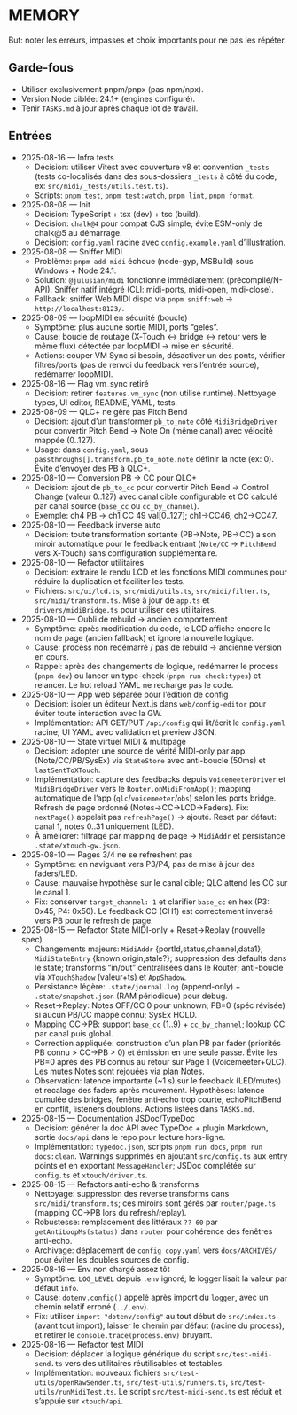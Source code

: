 # MEMORY

But: noter les erreurs, impasses et choix importants pour ne pas les répéter.

## Garde-fous
- Utiliser exclusivement pnpm/pnpx (pas npm/npx).
- Version Node ciblée: 24.1+ (engines configuré). 
- Tenir `TASKS.md` à jour après chaque lot de travail.

## Entrées
 - 2025-08-16 — Infra tests
   - Décision: utiliser Vitest avec couverture v8 et convention `_tests` (tests co-localisés dans des sous-dossiers `_tests` à côté du code, ex: `src/midi/_tests/utils.test.ts`).
   - Scripts: `pnpm test`, `pnpm test:watch`, `pnpm lint`, `pnpm format`.
- 2025-08-08 — Init
  - Décision: TypeScript + tsx (dev) + tsc (build).
  - Décision: `chalk@4` pour compat CJS simple; évite ESM-only de chalk@5 au démarrage.
  - Décision: `config.yaml` racine avec `config.example.yaml` d’illustration.
- 2025-08-08 — Sniffer MIDI
  - Problème: `pnpm add midi` échoue (node-gyp, MSBuild) sous Windows + Node 24.1.
  - Solution: `@julusian/midi` fonctionne immédiatement (précompilé/N-API). Sniffer natif intégré (CLI: midi-ports, midi-open, midi-close).
  - Fallback: sniffer Web MIDI dispo via `pnpm sniff:web` → `http://localhost:8123/`.
 - 2025-08-09 — loopMIDI en sécurité (boucle)
   - Symptôme: plus aucune sortie MIDI, ports “gelés”.
   - Cause: boucle de routage (X‑Touch ↔ bridge ↔ retour vers le même flux) détectée par loopMIDI → mise en sécurité.
   - Actions: couper VM Sync si besoin, désactiver un des ponts, vérifier filtres/ports (pas de renvoi du feedback vers l’entrée source), redémarrer loopMIDI. 
 - 2025-08-16 — Flag vm_sync retiré
   - Décision: retirer `features.vm_sync` (non utilisé runtime). Nettoyage types, UI editor, README, YAML, tests.
 - 2025-08-09 — QLC+ ne gère pas Pitch Bend
   - Décision: ajout d’un transformer `pb_to_note` côté `MidiBridgeDriver` pour convertir Pitch Bend → Note On (même canal) avec vélocité mappée (0..127).
   - Usage: dans `config.yaml`, sous `passthroughs[].transform.pb_to_note.note` définir la note (ex: 0). Évite d’envoyer des PB à QLC+.
  - 2025-08-10 — Conversion PB → CC pour QLC+
    - Décision: ajout de `pb_to_cc` pour convertir Pitch Bend → Control Change (valeur 0..127) avec canal cible configurable et CC calculé par canal source (`base_cc` ou `cc_by_channel`).
    - Exemple: ch4 PB → ch1 CC 49 val[0..127]; ch1→CC46, ch2→CC47.
  - 2025-08-10 — Feedback inverse auto
    - Décision: toute transformation sortante (PB→Note, PB→CC) a son miroir automatique pour le feedback entrant (`Note/CC` → `PitchBend` vers X‑Touch) sans configuration supplémentaire.
  - 2025-08-10 — Refactor utilitaires
    - Décision: extraire le rendu LCD et les fonctions MIDI communes pour réduire la duplication et faciliter les tests.
    - Fichiers: `src/ui/lcd.ts`, `src/midi/utils.ts`, `src/midi/filter.ts`, `src/midi/transform.ts`. Mise à jour de `app.ts` et `drivers/midiBridge.ts` pour utiliser ces utilitaires.
  - 2025-08-10 — Oubli de rebuild → ancien comportement
    - Symptôme: après modification du code, le LCD affiche encore le nom de page (ancien fallback) et ignore la nouvelle logique.
    - Cause: process non redémarré / pas de rebuild → ancienne version en cours.
    - Rappel: après des changements de logique, redémarrer le process (`pnpm dev`) ou lancer un type-check (`pnpm run check:types`) et relancer. Le hot reload YAML ne recharge pas le code.
  - 2025-08-10 — App web séparée pour l’édition de config
    - Décision: isoler un éditeur Next.js dans `web/config-editor` pour éviter toute interaction avec la GW.
    - Implémentation: API GET/PUT `/api/config` qui lit/écrit le `config.yaml` racine; UI YAML avec validation et preview JSON.
  - 2025-08-10 — State virtuel MIDI & multipage
    - Décision: adopter une source de vérité MIDI-only par app (Note/CC/PB/SysEx) via `StateStore` avec anti-boucle (50ms) et `lastSentToXTouch`.
    - Implémentation: capture des feedbacks depuis `VoicemeeterDriver` et `MidiBridgeDriver` vers le `Router.onMidiFromApp()`; mapping automatique de l’app (`qlc`/`voicemeeter`/`obs`) selon les ports bridge. Refresh de page ordonné (Notes→CC→LCD→Faders). Fix: `nextPage()` appelait pas `refreshPage()` → ajouté. Reset par défaut: canal 1, notes 0..31 uniquement (LED).
    - À améliorer: filtrage par mapping de page → `MidiAddr` et persistance `.state/xtouch-gw.json`.
  - 2025-08-10 — Pages 3/4 ne se refreshent pas
    - Symptôme: en naviguant vers P3/P4, pas de mise à jour des faders/LED.
    - Cause: mauvaise hypothèse sur le canal cible; QLC attend les CC sur le canal 1.
    - Fix: conserver `target_channel: 1` et clarifier `base_cc` en hex (P3: 0x45, P4: 0x50). Le feedback CC (CH1) est correctement inversé vers PB pour le refresh de page.
- 2025-08-15 — Refactor State MIDI-only + Reset→Replay (nouvelle spec)
  - Changements majeurs: `MidiAddr` {portId,status,channel,data1}, `MidiStateEntry` {known,origin,stale?}; suppression des defaults dans le state; transforms “in/out” centralisées dans le Router; anti-boucle via `XTouchShadow` (valeur+ts) et `AppShadow`.
  - Persistance légère: `.state/journal.log` (append-only) + `.state/snapshot.json` (RAM périodique) pour debug.
  - Reset→Replay: Notes OFF/CC 0 pour unknown; PB=0 (spéc révisée) si aucun PB/CC mappé connu; SysEx HOLD.
  - Mapping CC→PB: support `base_cc` (1..9) + `cc_by_channel`; lookup CC par canal puis global.
  - Correction appliquée: construction d’un plan PB par fader (priorités PB connu > CC→PB > 0) et émission en une seule passe. Évite les PB=0 après des PB connus au retour sur Page 1 (Voicemeeter+QLC). Les mutes Notes sont rejouées via plan Notes.
  - Observation: latence importante (~1 s) sur le feedback (LED/mutes) et recalage des faders après mouvement. Hypothèses: latence cumulée des bridges, fenêtre anti‑echo trop courte, echoPitchBend en conflit, listeners doublons. Actions listées dans `TASKS.md`.
 - 2025-08-15 — Documentation JSDoc/TypeDoc
   - Décision: générer la doc API avec TypeDoc + plugin Markdown, sortie `docs/api` dans le repo pour lecture hors-ligne.
   - Implémentation: `typedoc.json`, scripts `pnpm run docs`, `pnpm run docs:clean`. Warnings supprimés en ajoutant `src/config.ts` aux entry points et en exportant `MessageHandler`; JSDoc complétée sur `config.ts` et `xtouch/driver.ts`.
 - 2025-08-15 — Refactors anti-echo & transforms
   - Nettoyage: suppression des reverse transforms dans `src/midi/transform.ts`; ces miroirs sont gérés par `router/page.ts` (mapping CC→PB lors du refresh/replay).
   - Robustesse: remplacement des littéraux `?? 60` par `getAntiLoopMs(status)` dans `router` pour cohérence des fenêtres anti-echo.
   - Archivage: déplacement de `config copy.yaml` vers `docs/ARCHIVES/` pour éviter les doubles sources de config.
 - 2025-08-16 — Env non chargé assez tôt
   - Symptôme: `LOG_LEVEL` depuis `.env` ignoré; le logger lisait la valeur par défaut `info`.
   - Cause: `dotenv.config()` appelé après import du `logger`, avec un chemin relatif erroné (`../.env`).
   - Fix: utiliser `import "dotenv/config"` au tout début de `src/index.ts` (avant tout import), laisser le chemin par défaut (racine du process), et retirer le `console.trace(process.env)` bruyant.
- 2025-08-16 — Refactor test MIDI
  - Décision: déplacer la logique générique du script `src/test-midi-send.ts` vers des utilitaires réutilisables et testables.
  - Implémentation: nouveaux fichiers `src/test-utils/openRawSender.ts`, `src/test-utils/runners.ts`, `src/test-utils/runMidiTest.ts`. Le script `src/test-midi-send.ts` est réduit et s’appuie sur `xtouch/api`.